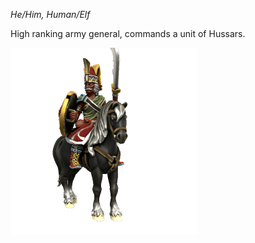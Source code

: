 *He/Him, Human/Elf*

High ranking army general, commands a unit of Hussars.

![Pasha Yapmak](../../_assets/people/kashar/Yapmak.png)